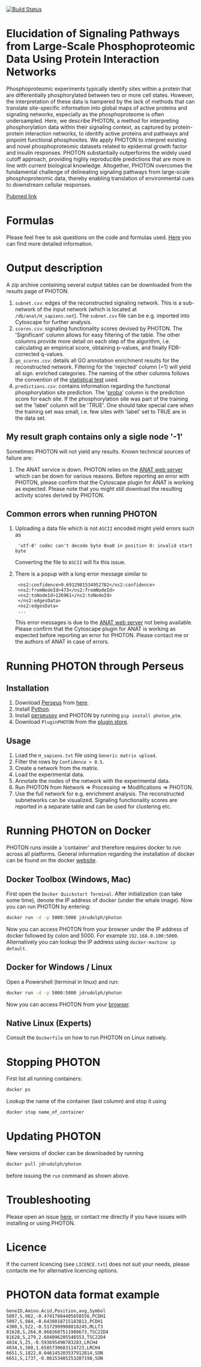 [![Build Status](https://travis-ci.org/jdrudolph/photon.svg?branch=master)](https://travis-ci.org/jdrudolph/photon)

# Elucidation of Signaling Pathways from Large-Scale Phosphoproteomic Data Using Protein Interaction Networks

Phosphoproteomic experiments typically identify sites within a protein that are differentially phosphorylated between two or more cell states. However, the interpretation of these data is hampered by the lack of methods that can translate site-specific information into global maps of active proteins and signaling networks, especially as the phosphoproteome is often undersampled. Here, we describe PHOTON, a method for interpreting phosphorylation data within their signaling context, as captured by protein-protein interaction networks, to identify active proteins and pathways and pinpoint functional phosphosites. We apply PHOTON to interpret existing and novel phosphoproteomic datasets related to epidermal growth factor and insulin responses. PHOTON substantially outperforms the widely used cutoff approach, providing highly reproducible predictions that are more in line with current biological knowledge. Altogether, PHOTON overcomes the fundamental challenge of delineating signaling pathways from large-scale phosphoproteomic data, thereby enabling translation of environmental cues to downstream cellular responses.

[Pubmed link](https://www.ncbi.nlm.nih.gov/pubmed/28009266)

# Formulas

Please feel free to ask questions on the code and formulas used. [Here](docs/formulas.ipynb) you can find more detailed information.

# Output description
A zip archive containing several output tables can be downloaded from the results page of PHOTON.

1. `subnet.csv`: edges of the reconstructed signaling network. This is a sub-network of the input network (which is located at `/db/anat/H_sapiens.net`). The `subnet.csv` file can be e.g. imported into Cytoscape for further analysis.
2. `scores.csv`: signaling functionality scores devised by PHOTON. The 'Significant' column allows for easy filtering of the table. The other columns provide more detail on each step of the algorithm, i.e. calculating an empirical score, obtaining p-values, and finally FDR-corrected q-values.
3. `go_scores.csv`: details all GO annotation enrichment results for the reconstructed network. Filtering for the 'rejected' column (=1) will yield all sign. enriched categories. The naming of the other columns follows the convention of the [statistical test](https://docs.scipy.org/doc/scipy/reference/generated/scipy.stats.hypergeom.html) used.
4. `predictions.csv`: contains information regarding the functional phosphorylation site prediction. The '[proba](http://scikit-learn.org/stable/modules/generated/sklearn.linear_model.LogisticRegression.html#sklearn.linear_model.LogisticRegression.predict_proba)' column is the prediction score for each site. If the phosphorylation site was part of the training set the 'label' column will be 'TRUE'. One should take special care when the training set was small, i.e. few sites with 'label' set to TRUE are in the data set.

## My result graph contains only a sigle node '-1'
Sometimes PHOTON will not yield any results. Known technical sources of failure are:

1. The ANAT service is down. PHOTON relies on the [ANAT web server](http://www.cs.tau.ac.il/~bnet/ANAT/) which can be down for various reasons. Before reporting an error with PHOTON, please confirm that the Cytoscape plugin for ANAT is working as expected. Please note that you might still download the resulting activity scores derived by PHOTON.

## Common errors when running PHOTON

1. Uploading a data file which is not `ASCII` encoded might yield errors such as
    
        'utf-8' codec can't decode byte 0xa0 in position 0: invalid start byte
        
   Converting the file to `ASCII` will fix this issue.
2. There is a popup with a long error message similar to

        <ns2:confidence>0.6912981534952782</ns2:confidence>
        <ns2:fromNodeId>473</ns2:fromNodeId>
        <ns2:toNodeId>126961</ns2:toNodeId>
        </ns2:edgesData>
        <ns2:edgesData>
        ...
        
    This error messages is due to the [ANAT web server](http://www.cs.tau.ac.il/~bnet/ANAT/) not being available.
    Please confirm that the Cytoscape plugin for ANAT is working as expected before reporting an error for PHOTON.
    Please contact me or the authors of ANAT in case of errors.
    
# Running PHOTON through Perseus

## Installation
1. Download [Perseus](https://www.ncbi.nlm.nih.gov/pubmed/27348712) from [here](http://www.coxdocs.org/doku.php?id=perseus:common:download_and_installation).
2. Install [Python](https://www.python.org/downloads/).
3. Install [perseuspy](https://github.com/jdrudolph/perseuspy) and PHOTON by running `pip install photon_ptm`.
4. Download `PluginPHOTON` from the [plugin store](http://www.coxdocs.org/doku.php?id=perseus:user:plugins:store).

## Usage
1. Load the `H_sapiens.txt` file using `Generic matrix upload`.
2. Filter the rows by `Confidence > 0.5`.
3. Create a network from the matrix.
4. Load the experimental data.
5. Annotate the nodes of the network with the experimental data.
6. Run PHOTON from Network => Processing => Modifications => PHOTON.
7. Use the full network for e.g. enrichment analysis. The reconstructed subnetworks can be
visualized. Signaling functionality scores are reported in a separate table and can be used
for clustering etc.

# Running PHOTON on Docker

PHOTON runs inside a 'container' and therefore requires docker to run across all platforms.
General information regarding the installation of docker can be
found on the docker [website](https://docs.docker.com/engine/installation/).


## Docker Toolbox (Windows, Mac)

First open the `Docker Quickstart Terminal`. After initialization (can take some time),
denote the IP address of docker (under the whale image).
Now you can run PHOTON by entering:

```bash
docker run -d -p 5000:5000 jdrudolph/photon
```

Now you can access PHOTON from your browser under the IP address
of docker followed by colon and 5000. For example `192.168.0.100:5000`.
Alternatively you can lookup the IP address using `docker-machine ip default`.

## Docker for Windows / Linux

Open a Powershell (terminal in linux) and run:

```bash
docker run -d -p 5000:5000 jdrudolph/photon
```

Now you can access PHOTON from your [browser](http://localhost:5000).

## Native Linux (Experts)

Consult the `Dockerfile` on how to run PHOTON on Linux natively.

# Stopping PHOTON

First list all running containers:

```bash
docker ps
```

Lookup the name of the container (last column) and stop it using

```bash
docker stop name_of_container
```

# Updating PHOTON

New versions of docker can be downloaded by running

```bash
docker pull jdrudolph/photon
```

before issuing the `run` command as shown above.

# Troubleshooting
Please open an issue [here](https://github.com/jdrudolph/photon/issues), or
contact me directly if you have issues with installing or using PHOTON.

# Licence
If the current licencing (see `LICENCE.txt`) does not suit your needs,
please contacte me for alternative licencing options.

# PHOTON data format example

    GeneID,Amino.Acid,Position,avg,Symbol
    5097,S,962,-0.47417884405658556,PCDH1
    5097,S,984,-0.6438018715183813,PCDH1
    4300,S,522,-0.5172999908818245,MLLT3
    81628,S,264,0.8682687511988673,TSC22D4
    81628,S,279,2.684096205546553,TSC22D4
    4034,S,25,-0.593695490783283,LRCH4
    4034,S,380,1.6585730683114723,LRCH4
    6651,S,1822,0.046145203537912814,SON
    6651,S,1737,-0.06153405253207198,SON
 
